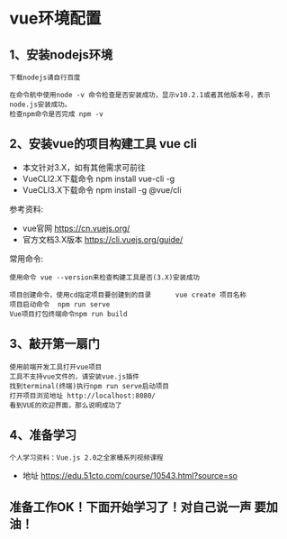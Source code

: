# vue环境配置
 ## 1、安装nodejs环境
    下载nodejs请自行百度

    在命令航中使用node -v 命令检查是否安装成功，显示v10.2.1或者其他版本号，表示node.js安装成功。
    检查npm命令是否完成 npm -v
## 2、安装vue的项目构建工具 vue cli
+ 本文针对3.X，如有其他需求可前往 
+ VueCLI2.X下载命令  npm install vue-cli -g
+ VueCLI3.X下载命令  npm install -g @vue/cli

参考资料:
+ vue官网 https://cn.vuejs.org/
+ 官方文档3.X版本 https://cli.vuejs.org/guide/

常用命令:
    
    使用命令 vue --version来检查构建工具是否(3.X)安装成功
    
    项目创建命令，使用cd指定项目要创建到的目录      vue create 项目名称
	项目启动命令  npm run serve
	Vue项目打包终端命令npm run build
    
## 3、敲开第一扇门
    使用前端开发工具打开vue项目
    工具不支持vue文件的，请安装vue.js插件
    找到terminal(终端)执行npm run serve启动项目
    打开项目浏览地址 http://localhost:8080/
    看到VUE的欢迎界面，那么说明成功了
 
 ## 4、准备学习
    个人学习资料：Vue.js 2.0之全家桶系列视频课程
+ 地址 https://edu.51cto.com/course/10543.html?source=so
##  准备工作OK！下面开始学习了！对自己说一声   **要加油**！